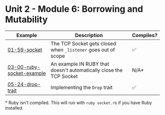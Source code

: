 # Unit 2 - Module 6: Borrowing and Mutability

| Example | Description | Compiles? |
|---------|-------------|-----------|
| [01-59-socket](01-59-socket) | The TCP Socket gets closed when `_listener` goes out of scope | ✅ |
| [03-00-ruby-socket-example](03-00-ruby-socket-example) | An example IN RUBY that doesn't automatically close the TCP Socket | N/A* |
| [05-24-drop-trait](05-24-drop-trait) | Implementing the `Drop` trait | ✅ |

\* Ruby isn't compiled. This will run with `ruby socket.rb` if you have Ruby installed.
